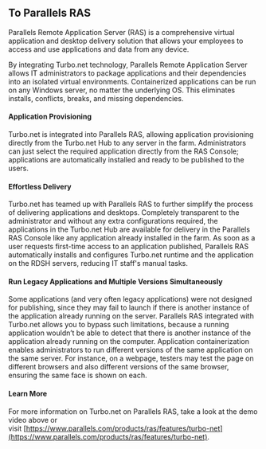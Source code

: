 ## To Parallels RAS

Parallels Remote Application Server (RAS) is a comprehensive virtual application and desktop delivery solution that allows your employees to access and use applications and data from any device.

By integrating Turbo.net technology, Parallels Remote Application Server allows IT administrators to package applications and their dependencies into an isolated virtual environments. Containerized applications can be run on any Windows server, no matter the underlying OS. This eliminates installs, conflicts, breaks, and missing dependencies.

#### Application Provisioning

Turbo.net is integrated into Parallels RAS, allowing application provisioning directly from the Turbo.net Hub to any server in the farm. Administrators can just select the required application directly from the RAS Console; applications are automatically installed and ready to be published to the users.

#### Effortless Delivery

Turbo.net has teamed up with Parallels RAS to further simplify the process of delivering applications and desktops. Completely transparent to the administrator and without any extra configurations required, the applications in the Turbo.net Hub are available for delivery in the Parallels RAS Console like any application already installed in the farm. As soon as a user requests first-time access to an application published, Parallels RAS automatically installs and configures Turbo.net runtime and the application on the RDSH servers, reducing IT staff's manual tasks.

#### Run Legacy Applications and Multiple Versions Simultaneously

Some applications (and very often legacy applications) were not designed for publishing, since they may fail to launch if there is another instance of the application already running on the server. Parallels RAS integrated with Turbo.net allows you to bypass such limitations, because a running application wouldn’t be able to detect that there is another instance of the application already running on the computer. Application containerization enables administrators to run different versions of the same application on the same server. For instance, on a webpage, testers may test the page on different browsers and also different versions of the same browser, ensuring the same face is shown on each.

#### Learn More

For more information on Turbo.net on Parallels RAS, take a look at the demo video above or visit [https://www.parallels.com/products/ras/features/turbo-net](https://www.parallels.com/products/ras/features/turbo-net).